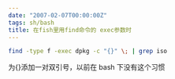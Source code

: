 ```yaml
---
date: "2007-02-07T00:00:00Z"
tags: sh/bash
title: 在fish里用find命令的 exec参数时
---
```


```bash
find -type f -exec dpkg -c "{}" \; | grep iso
```

为{}添加一对双引号，以前在 bash 下没有这个习惯
